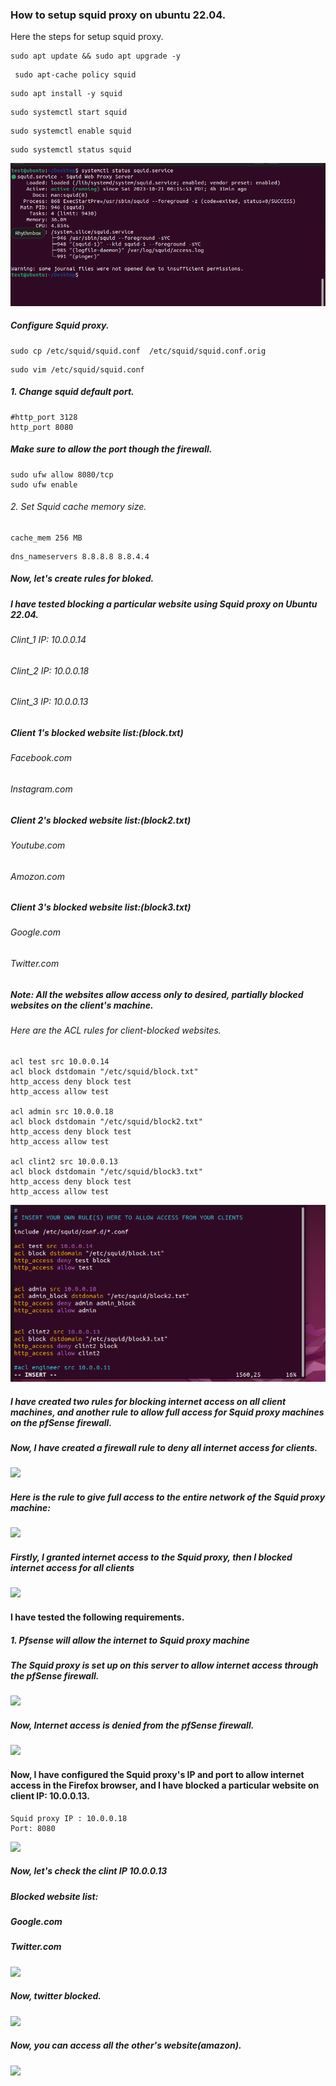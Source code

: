 
### How to setup squid proxy on ubuntu 22.04.

Here the steps for setup squid proxy.

```
sudo apt update && sudo apt upgrade -y
```

```
 sudo apt-cache policy squid
```

```
sudo apt install -y squid
```

```
sudo systemctl start squid
```

```
sudo systemctl enable squid

```

```
sudo systemctl status squid
```
 ![](./status.PNG)



##### Configure Squid proxy.

```
sudo cp /etc/squid/squid.conf  /etc/squid/squid.conf.orig
```

 ```
 sudo vim /etc/squid/squid.conf
 ```

##### 1. Change squid default port.
```
#http_port 3128
http_port 8080
```
##### Make sure to allow the port though the firewall.
```
sudo ufw allow 8080/tcp
sudo ufw enable
```

###### 2. Set Squid cache memory size.

```
cache_mem 256 MB
```

```
dns_nameservers 8.8.8.8 8.8.4.4
```



##### Now, let's create rules for bloked.


##### I have tested blocking a particular website using Squid proxy on Ubuntu 22.04.

###### Clint_1 IP: 10.0.0.14
###### Clint_2 IP: 10.0.0.18
###### Clint_3 IP: 10.0.0.13

##### Client 1's blocked website list:(block.txt)
###### Facebook.com
###### Instagram.com

##### Client 2's blocked website list:(block2.txt)
###### Youtube.com
###### Amozon.com

##### Client 3's blocked website list:(block3.txt)
###### Google.com
###### Twitter.com

##### Note: All the websites allow access only to desired, partially blocked websites on the client's machine.

###### Here are the ACL rules for client-blocked websites.


```
acl test src 10.0.0.14
acl block dstdomain "/etc/squid/block.txt"
http_access deny block test
http_access allow test

acl admin src 10.0.0.18
acl block dstdomain "/etc/squid/block2.txt"
http_access deny block test
http_access allow test

acl clint2 src 10.0.0.13
acl block dstdomain "/etc/squid/block3.txt"
http_access deny block test
http_access allow test

```



![](./acl.PNG)


##### I have created two rules for blocking internet access on all client machines, and another rule to allow full access for Squid proxy machines on the pfSense firewall.



##### Now, I have created a firewall rule to deny all internet access for clients.
![](/deny_internt.PNG)

##### Here is the rule to give full access to the entire network of the Squid proxy machine:

![](/squid_clint.PNG)


#####  Firstly, I granted internet access to the Squid proxy, then I blocked internet access for all clients

![](/rule_list.PNG)



#### I have tested the following requirements.

##### 1. Pfsense will allow the internet to Squid proxy machine
 
##### The Squid proxy is set up on this server to allow internet access through the pfSense firewall.

![](/admin.PNG)




##### Now, Internet access is denied from the pfSense firewall.

![](/clint1.PNG)

#### Now, I have configured the Squid proxy's IP and port to allow internet access in the Firefox browser, and I have blocked a particular website on client IP: 10.0.0.13.


```
Squid proxy IP : 10.0.0.18 
Port: 8080
```
![](/proxy.PNG)


##### Now, let's check the clint IP 10.0.0.13
##### Blocked website list:
##### Google.com
##### Twitter.com

![](/proxy_google.PNG)


##### Now, twitter blocked.

![](/proxy_twitter.PNG)



##### Now, you can access all the other's website(amazon).

![](/proxy_amazon.PNG)



